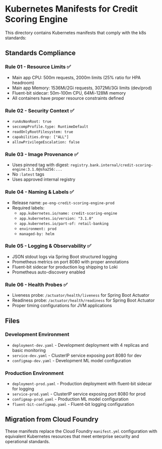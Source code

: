 # Kubernetes Manifests for Credit Scoring Engine

This directory contains Kubernetes manifests that comply with the k8s standards:

## Standards Compliance

### Rule 01 - Resource Limits ✅
- Main app CPU: 500m requests, 2000m limits (25% ratio for HPA headroom)
- Main app Memory: 1536Mi/2Gi requests, 3072Mi/3Gi limits (dev/prod)
- Fluent-bit sidecar: 50m-100m CPU, 64Mi-128Mi memory
- All containers have proper resource constraints defined

### Rule 02 - Security Context ✅
- `runAsNonRoot: true`
- `seccompProfile.type: RuntimeDefault`
- `readOnlyRootFilesystem: true`
- `capabilities.drop: ["ALL"]`
- `allowPrivilegeEscalation: false`

### Rule 03 - Image Provenance ✅
- Uses pinned tag with digest: `registry.bank.internal/credit-scoring-engine:3.1.0@sha256:...`
- No `:latest` tags
- Uses approved internal registry

### Rule 04 - Naming & Labels ✅
- Release name: `pe-eng-credit-scoring-engine-prod`
- Required labels:
  - `app.kubernetes.io/name: credit-scoring-engine`
  - `app.kubernetes.io/version: "3.1.0"`
  - `app.kubernetes.io/part-of: retail-banking`
  - `environment: prod`
  - `managed-by: helm`

### Rule 05 - Logging & Observability ✅
- JSON stdout logs via Spring Boot structured logging
- Prometheus metrics on port 8080 with proper annotations
- Fluent-bit sidecar for production log shipping to Loki
- Prometheus auto-discovery enabled

### Rule 06 - Health Probes ✅
- Liveness probe: `/actuator/health/liveness` for Spring Boot Actuator
- Readiness probe: `/actuator/health/readiness` for Spring Boot Actuator
- Proper timing configurations for JVM applications

## Files

### Development Environment
- `deployment-dev.yaml` - Development deployment with 4 replicas and basic monitoring
- `service-dev.yaml` - ClusterIP service exposing port 8080 for dev
- `configmap-dev.yaml` - Development ML model configuration

### Production Environment
- `deployment-prod.yaml` - Production deployment with fluent-bit sidecar for logging
- `service-prod.yaml` - ClusterIP service exposing port 8080 for prod
- `configmap-prod.yaml` - Production ML model configuration
- `fluent-bit-configmap.yaml` - Fluent-bit logging configuration

## Migration from Cloud Foundry

These manifests replace the Cloud Foundry `manifest.yml` configuration with equivalent Kubernetes resources that meet enterprise security and operational standards.

